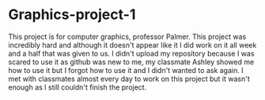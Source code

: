 # Graphics-project-1
This project is for computer graphics, professor Palmer.
This project was incredibly hard and although it doesn't appear like it I did work on it all week and a half that was given to us. 
I didn't upload my repository because I was scared to use it as github was new to me, my classmate Ashley showed me how to use it but I forgot how to use it and I didn't wanted to ask again.
I met with classmates almost every day to work on this project but it wasn't enough as I still couldn't finish the project.

